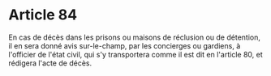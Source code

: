 # Article 84

En cas de décès dans les prisons ou maisons de réclusion ou de détention, il en sera donné avis sur-le-champ, par les concierges ou gardiens, à l'officier de l'état civil, qui s'y transportera comme il est dit en l'article 80, et rédigera l'acte de décès.
